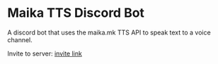 # Maika TTS Discord Bot
A discord bot that uses the maika.mk TTS API to speak text to a voice channel.

Invite to server: [invite link](https://discord.com/oauth2/authorize?client_id=788465072526721024&scope=bot)
